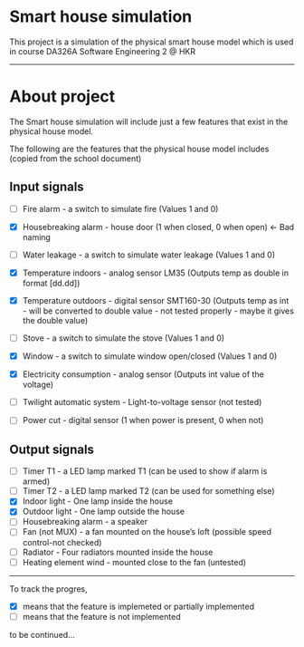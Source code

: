 # Smart house simulation

This project is a simulation of the physical smart house model which is used in course DA326A Software Engineering 2 @ HKR

----
# About project
The Smart house simulation will include just a few features that exist in the physical house model.

The following are the features that the physical house model includes (copied from the school document)

## Input signals

- [ ] Fire alarm - a switch to simulate fire (Values 1 and 0)
- [x] Housebreaking alarm - house door (1 when closed, 0 when open)	           ← Bad naming
- [ ] Water leakage - a switch to simulate water leakage (Values 1 and 0)
- [x] Temperature indoors - analog sensor LM35 (Outputs temp as double in format [dd.dd])
- [x] Temperature outdoors - digital sensor SMT160-30 (Outputs temp as int - will be converted to double value - not tested properly - maybe it gives the double value)
- [ ] Stove - a switch to simulate the stove (Values 1 and 0)
- [x] Window - a switch to simulate window open/closed (Values 1 and 0)
- [x] Electricity consumption - analog sensor (Outputs int value of the voltage)
- [ ] Twilight automatic system - Light-to-voltage sensor (not tested)
- [ ] Power cut - digital sensor (1 when power is present, 0 when not)


## Output signals

- [ ] Timer T1 - a LED lamp marked T1 (can be used to show if alarm is armed)
- [ ] Timer T2 - a LED lamp marked T2 (can be used for something else)
- [x] Indoor light - One lamp inside the house
- [x] Outdoor light - One lamp outside the house
- [ ] Housebreaking alarm - a speaker
- [ ] Fan (not MUX) - a fan mounted on the house’s loft (possible speed control-not checked)
- [ ] Radiator - Four radiators mounted inside the house
- [ ] Heating element wind - mounted close to the fan (untested)

----
To track the progres, 
- [x] means that the feature is implemeted or partially implemented
- [ ] means that the feature is not implemented

to be continued...